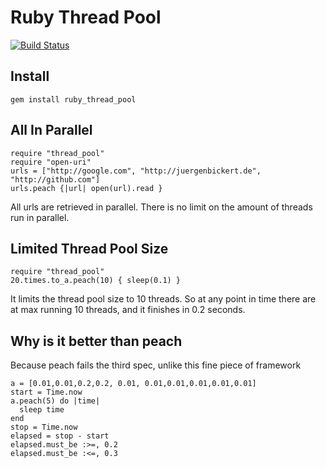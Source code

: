 # Ruby Thread Pool
[![Build Status](https://secure.travis-ci.org/simpleprogrammer/ruby-thread-pool.png)](http://travis-ci.org/simpleprogrammer/ruby-thread-pool)

## Install

    gem install ruby_thread_pool

## All In Parallel

    require "thread_pool"
    require "open-uri"
    urls = ["http://google.com", "http://juergenbickert.de", "http://github.com"]
    urls.peach {|url| open(url).read }

All urls are retrieved in parallel. There is no limit on the amount of threads run in parallel.

## Limited Thread Pool Size

    require "thread_pool"
    20.times.to_a.peach(10) { sleep(0.1) }

It limits the thread pool size to 10 threads. So at any point in time there are at max running 10 threads, and it finishes in 0.2 seconds.

## Why is it better than peach

Because peach fails the third spec, unlike this fine piece of framework

    a = [0.01,0.01,0.2,0.2, 0.01, 0.01,0.01,0.01,0.01,0.01]
    start = Time.now
    a.peach(5) do |time|
      sleep time
    end
    stop = Time.now
    elapsed = stop - start
    elapsed.must_be :>=, 0.2
    elapsed.must_be :<=, 0.3

